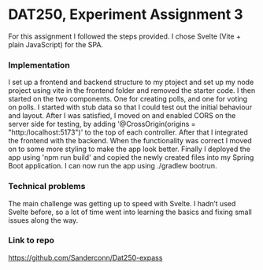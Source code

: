 # DAT250, Experiment Assignment 3

For this assignment I followed the steps provided. I chose Svelte (Vite + plain JavaScript) for the SPA.

### Implementation
I set up a frontend and backend structure to my ptoject and set up my node project using vite in the frontend folder and removed the starter code. 
I then started on the two components. One for creating polls, and one for voting on polls.
I started with stub data so that I could test out the initial behaviour and layout.
After I was satisfied, I moved on and enabled CORS on the server side for testing, by adding '@CrossOrigin(origins = "http:/localhost:5173")' to the top of each controller. 
After that I integrated the frontend with the backend. When the functionality was correct I moved on to some more styling to make the app look better. Finally I deployed the app using 'npm run build' and copied the newly created files into my Spring Boot application. I can now run the app using ./gradlew bootrun.

### Technical problems
The main challenge was getting up to speed with Svelte. I hadn’t used Svelte before, so a lot of time went into learning the basics and fixing small issues along the way.

### Link to repo
https://github.com/Sanderconn/Dat250-expass
